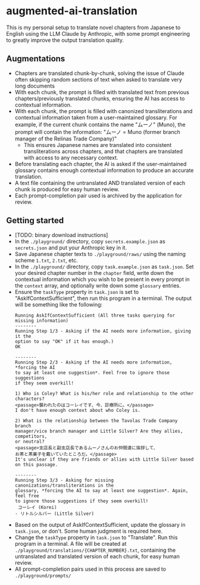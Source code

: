 # augmented-ai-translation

This is my personal setup to translate novel chapters from Japanese to English using the LLM Claude by Anthropic, with some prompt engineering to greatly improve the output translation quality.

## Augmentations

- Chapters are translated chunk-by-chunk, solving the issue of Claude often skipping random sections of text when asked to translate very long documents
- With each chunk, the prompt is filled with translated text from previous chapters/previously translated chunks, ensuring the AI has access to contextual information.
- With each chunk, the prompt is filled with canonized transliterations and contextual information taken from a user-maintained glossary. For example, if the current chunk contains the name "ムーノ" (Muno), the prompt will contain the information: "ムーノ = Muno (former branch manager of the Relinas Trade Company)"
    - This ensures Japanese names are translated into consistent transliterations across chapters, and that chapters are translated with access to any necessary context.
- Before translating each chapter, the AI is asked if the user-maintained glossary contains enough contextual information to produce an accurate translation.
- A text file containing the untranslated AND translated version of each chunk is produced for easy human review.
- Each prompt-completion pair used is archived by the application for review.


## Getting started

- [TODO: binary download instructions]
- In the `./playground/` directory, copy `secrets.example.json` as `secrets.json` and put your Anthropic key in it.
- Save Japanese chapter texts to `./playground/raws/` using the naming scheme `1.txt`, `2.txt`, etc.
- In the `./playground/` directory, copy `task.example.json` as `task.json`. Set your desired chapter number in the `chapter` field, write down the contextual information which you wish to be present in every prompt in the `context` array, and optionally write down some `glossary` entries.
- Ensure the `taskType` property in `task.json` is set to "AskIfContextSufficient", then run this program in a terminal. The output will be something like the following:
    ```
    Running AskIfContextSufficient (All three tasks querying for missing information)
    --------
    Running Step 1/3 - Asking if the AI needs more information, giving it the
    option to say "OK" if it has enough.)
    OK

    --------
    Running Step 2/3 - Asking if the AI needs more information, *forcing the AI
    to say at least one suggestion*. Feel free to ignore those suggestions
    if they seem overkill!

    1) Who is Coley? What is his/her role and relationship to the other characters?
    <passage>襲われたのはコーレイです、今、診療所に。</passage>
    I don't have enough context about who Coley is.

    2) What is the relationship between the Tavolas Trade Company branch
    manager/vice branch manager and Little Silver? Are they allies, competitors,
    or neutral?
    <passage>支店長と副支店長であるムーノさんのお仲間達に挨拶して、
    お茶と茶菓子を戴いていたところだ。</passage>
    It's unclear if they are friends or allies with Little Silver based on this passage.

    --------
    Running Step 3/3 - Asking for missing canonizations/transliterations in the
    glossary, *forcing the AI to say at least one suggestion*. Again, feel free
    to ignore those suggestions if they seem overkill!
     コーレイ (Korei)
    - リトルシルバー (Little Silver)
    ```
- Based on the output of AskIfContextSufficient, update the glossary in `task.json`, or don't. Some human judgment is required here.
- Change the `taskType` property in `task.json` to "Translate". Run this program in a terminal. A file will be created at `./playground/translations/{CHAPTER_NUMBER}.txt`, containing the untranslated and translated version of each chunk, for easy human review.
- All prompt-completion pairs used in this process are saved to `./playground/prompts/`
